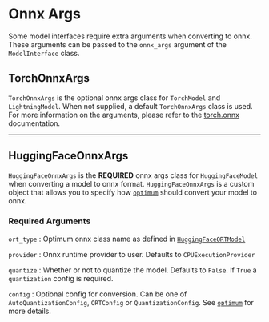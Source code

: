 # Onnx Args

Some model interfaces require extra arguments when converting to onnx. These arguments can be passed to the `onnx_args` argument of the `ModelInterface` class.

## TorchOnnxArgs

`TorchOnnxArgs` is the optional onnx args class for `TorchModel` and `LightningModel`. When not supplied, a default `TorchOnnxArgs` class is used. For more information on the arguments, please refer to the [torch.onnx](https://pytorch.org/tutorials/advanced/super_resolution_with_onnxruntime.html) documentation.


---
## HuggingFaceOnnxArgs

`HuggingFaceOnnxArgs` is the **REQUIRED** onnx args class for `HuggingFaceModel` when converting a model to onnx format. `HuggingFaceOnnxArgs` is a custom object that allows you to specify how [`optimum`](https://github.com/huggingface/optimum) should convert your model to onnx. 

### Required Arguments

`ort_type`
: Optimum onnx class name as defined in [`HuggingFaceORTModel`](./extras.md#huggingfaceortmodel)

`provider`
: Onnx runtime provider to user. Defaults to `CPUExecutionProvider`

`quantize`
: Whether or not to quantize the model. Defaults to `False`. If `True` a `quantization` config is required.

`config`
: Optional config for conversion. Can be one of `AutoQuantizationConfig`, `ORTConfig` or `QuantizationConfig`. See [`optimum`](https://github.com/huggingface/optimum) for more details.

